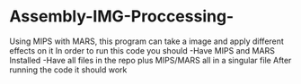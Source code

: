 # Assembly-IMG-Proccessing-
Using MIPS with MARS, this program can take a image and apply different effects on it
In order to run this code you should
  -Have MIPS and MARS Installed
  -Have all files in the repo plus MIPS/MARS all in a singular file
After running the code it should work
